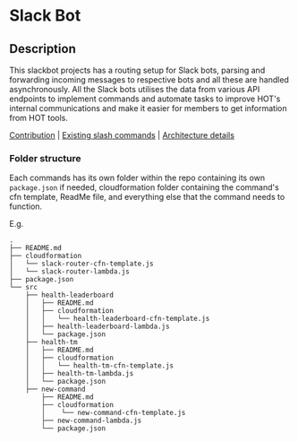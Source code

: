 # Slack Bot

## Description
This slackbot projects has a routing setup for Slack bots, parsing and forwarding incoming messages to respective bots and all these are handled asynchronously. All the Slack bots utilises the data from various API endpoints to implement commands and automate tasks to improve HOT's internal communications and make it easier for members to get information from HOT tools.

[Contribution]() | [Existing slash commands]() | [Architecture details]()

### Folder structure
Each commands has its own folder within the repo containing its own `package.json` if needed, cloudformation folder containing the command's cfn template, ReadMe file, and everything else that the command needs to function.

E.g.

```
.
├── README.md
├── cloudformation
│   └── slack-router-cfn-template.js
│   └── slack-router-lambda.js
├── package.json
└── src
    ├── health-leaderboard
    │   ├── README.md
    │   ├── cloudformation
    │   │   └── health-leaderboard-cfn-template.js
    │   ├── health-leaderboard-lambda.js
    │   └── package.json
    ├── health-tm
    │   ├── README.md
    │   ├── cloudformation
    │   │   └── health-tm-cfn-template.js
    │   ├── health-tm-lambda.js
    │   └── package.json
    ├── new-command
        ├── README.md
        ├── cloudformation
        │    └── new-command-cfn-template.js
        ├── new-command-lambda.js
        └── package.json

```

